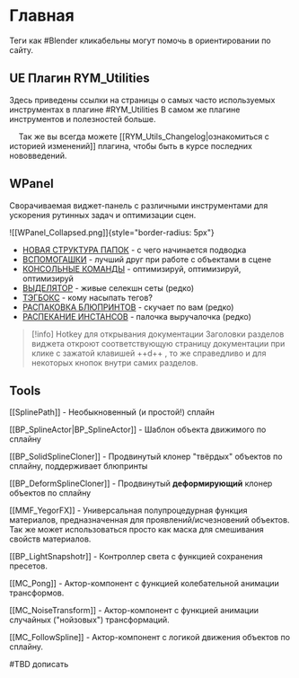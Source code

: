 # Главная

Теги как #Blender кликабельны могут помочь в ориентировании по сайту.


## UE Плагин RYM_Utilities

Здесь приведены ссылки на страницы о самых часто используемых инструментах в плагине #RYM_Utilities В самом же плагине инструментов и полезностей больше.

$\quad$Так же вы всегда можете [[RYM_Utils_Changelog|ознакомиться с историей изменений]] плагина, чтобы быть в курсе последних нововведений.
## WPanel

Сворачиваемая виджет-панель с различными инструментами для ускорения рутинных задач и оптимизации сцен.

![[WPanel_Collapsed.png]]{style="border-radius: 5px"}

* [НОВАЯ СТРУКТУРА ПАПОК](FolderStructure.md) - с чего начинается подводка
* [ВСПОМОГАШКИ](Helpers.md) - лучший друг при работе с объектами в сцене
* [КОНСОЛЬНЫЕ КОМАНДЫ](ConsoleCommands.md) - оптимизируй, оптимизируй, оптимизируй
* [ВЫДЕЛЯТОР](Selectorr.md) - живые селекшн сеты (редко)
* [ТЭГБОКС](TagBox.md) - кому насыпать тегов?
* [РАСПАКОВКА БЛЮПРИНТОВ](BlueprintUnpacker.md) - скучает по вам (редко)
* [РАСПЕКАНИЕ ИНСТАНСОВ](InstanceUnbaker.md) - палочка выручалочка (редко)

> [!info] Hotkey для открывания документации
>  Заголовки разделов виджета откроют соответствующую страницу документации при клике с зажатой клавишей ++d++ , то же справедливо и для некоторых кнопок внутри самих разделов.

## Tools

[[SplinePath]] - Необыкновенный (и простой!) сплайн

[[BP_SplineActor|BP_SplineActor]] - Шаблон объекта движимого по сплайну

[[BP_SolidSplineCloner]] - Продвинутый клонер "твёрдых" объектов по сплайну, поддерживает блюпринты

[[BP_DeformSplineCloner]] - Продвинутый **деформирующий** клонер объектов по сплайну

[[MMF_YegorFX]] - Универсальная полупроцедурная функция материалов, предназначенная для проявлений/исчезновений объектов. Так же может использоваться просто как маска для смешивания свойств материалов.

[[BP_LightSnapshotr]] - Контроллер света с функцией сохранения пресетов.

[[MC_Pong]] - Актор-компонент с функцией колебательной анимации трансформов.

[[MC_NoiseTransform]] - Актор-компонент с функцией анимации случайных ("нойзовых") трансформаций.

[[MC_FollowSpline]] - Актор-компонент с логикой движения объектов по сплайну.

#TBD дописать
